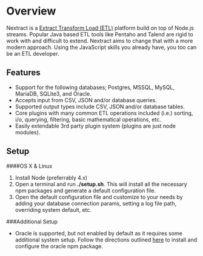 # Overview
Nextract is a [Extract Transform Load (ETL)](https://en.wikipedia.org/wiki/Extract,_transform,_load) platform build on top of Node.js streams. Popular Java based ETL tools like Pentaho and Talend are rigid to work with and difficult to extend.  Nextract aims to change that with a more modern approach.  Using the JavaScript skills you already have, you too can be an ETL developer.

## Features

 - Support for the following databases; Postgres, MSSQL, MySQL, MariaDB, SQLite3, and Oracle.
 - Accepts input from CSV, JSON and/or database queries.
 - Supported output types include CSV, JSON and/or database tables.
 - Core plugins with many common ETL operations included (i.e.) sorting, i/o, querying, filtering, basic mathematical operations, etc.
 - Easily extendable 3rd party plugin system (plugins are just node modules).

## Setup

####OS X & Linux

 1. Install Node (preferrably 4.x)
 2. Open a terminal and run **./setup.sh**.  This will install all the necessary npm packages and generate a default configuration file.
 3. Open the default configuration file and customize to your needs by adding your database connection params, setting a log file path, overriding system default, etc.

###Additional Setup

 - Oracle is supported, but not enabled by default as it requires some additional system setup. Follow the directions outlined [here](https://www.npmjs.com/package/oracle) to install and configure the oracle npm package.

